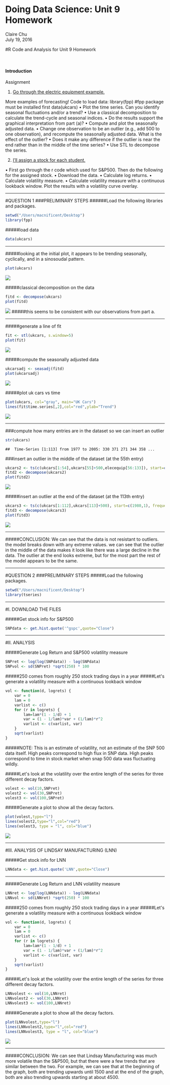 # Doing Data Science: Unit 9 Homework
Claire Chu  
July 19, 2016  

#R Code and Analysis for Unit 9 Homework

<br>

#### Introduction

Assignment

1)	[Go through the electric equipment example.](#id-section1)

More examples of forecasting!
Code to load data:
library(fpp) #fpp package must be installed first
data(ukcars)
•	Plot the time series. Can you identify seasonal fluctuations and/or a trend? 
•	Use a classical decomposition to calculate the trend-cycle and seasonal indices. 
•	Do the results support the graphical interpretation from part (a)? 
•	Compute and plot the seasonally adjusted data. 
•	Change one observation to be an outlier (e.g., add 500 to one observation), and recompute the seasonally adjusted data. What is the effect of the outlier? 
•	Does it make any difference if the outlier is near the end rather than in the middle of the time series? 
•	Use STL to decompose the series. 

2)	[I’ll assign a stock for each student.](#id-section2.0)

•	First go through the r code which used for S&P500.
Then do the following for the assigned stock.
•	Download the data.
•	Calculate log returns.
•	Calculate volatility measure.
•	Calculate volatility measure with a continuous lookback window.
      Plot the results with a volatility curve overlay.


****************************
<div id='id-section1'/>
#QUESTION 1
###PRELIMINARY STEPS
######Load the following libraries and packages.

```r
setwd("/Users/macnificent/Desktop")
library(fpp)
```

#####load data

```r
data(ukcars)
```

****************************
#####looking at the initial plot, it appears to be trending seasonally, cyclically, and in a sinosoudal pattern.

```r
plot(ukcars)
```

![](CChuDDS_PLSHUnit9_files/figure-html/unnamed-chunk-3-1.png)<!-- -->

#####classical decomposition on the data

```r
fitd <- decompose(ukcars)
plot(fitd)
```

![](CChuDDS_PLSHUnit9_files/figure-html/unnamed-chunk-4-1.png)<!-- -->
#####this seems to be consistent with our observations from part a.

****************************
#####generate a line of fit

```r
fit <- stl(ukcars, s.window=5)
plot(fit)
```

![](CChuDDS_PLSHUnit9_files/figure-html/unnamed-chunk-5-1.png)<!-- -->

#####compute the seasonally adjusted data

```r
ukcarsadj <- seasadj(fitd)
plot(ukcarsadj)
```

![](CChuDDS_PLSHUnit9_files/figure-html/unnamed-chunk-6-1.png)<!-- -->

#####plot uk cars vs time

```r
plot(ukcars, col="gray", main="UK Cars")
lines(fit$time.series[,2],col="red",ylab="Trend")
```

![](CChuDDS_PLSHUnit9_files/figure-html/unnamed-chunk-7-1.png)<!-- -->

****************************
###compute how many entries are in the dataset so we can insert an outlier

```r
str(ukcars)
```

```
##  Time-Series [1:113] from 1977 to 2005: 330 371 271 344 358 ...
```

###insert an outlier in the middle of the dataset (at the 55th entry)

```r
ukcars2 <- ts(c(ukcars[1:54],ukcars[55]+500,elecequip[56:133]), start=c(1980,1), frequency=12)
fitd2 <- decompose(ukcars2)
plot(fitd2)
```

![](CChuDDS_PLSHUnit9_files/figure-html/unnamed-chunk-9-1.png)<!-- -->

#####insert an outlier at the end of the dataset (at the 113th entry)

```r
ukcars3 <- ts(c(ukcars[1:112],ukcars[113]+500), start=c(1980,1), frequency=12)
fitd3 <- decompose(ukcars3)
plot(fitd3)
```

![](CChuDDS_PLSHUnit9_files/figure-html/unnamed-chunk-10-1.png)<!-- -->
****************************
#####CONCLUSION: We can see that the data is not resistant to outliers. the model breaks down with any extreme values. we can see that the outlier in the middle of the data makes it look like there was a large decline in the data. The outlier at the end looks extreme, but for the most part the rest of the model appears to be the same.

****************************
<div id='id-section2.0'/>
#QUESTION 2
###PRELIMINARY STEPS
#####Load the following packages.

```r
setwd("/Users/macnificent/Desktop")
library(tseries)
```

****************************
#I. DOWNLOAD THE FILES

#####Get stock info for S&P500

```r
SNPdata <- get.hist.quote('^gspc',quote="Close")
```

****************************
#II. ANALYSIS

#####Generate Log Return and S&P500 volatility measure

```r
SNPret <- log(log(SNPdata)) - log(SNPdata)
SNPvol <- sd(SNPret) *sqrt(250) * 100
```
#####250 comes from roughly 250 stock trading days in a year
#####Let's generate a volatility measure with a continuous lookback window

```r
vol <- function(d, logrets) {
	var = 0
	lam = 0
	varlist <- c()
	for (r in logrets) {
		lam=lam*(1 - 1/d) + 1
		var = (1 - 1/lam)*var + (1/lam)*r^2
		varlist <- c(varlist, var)
	}
	sqrt(varlist)
}
```
#####NOTE: This is an estimate of volatility, not an estimate of the SNP 500 data itself. High peaks correspond to high flux in SNP data. High peaks correspond to time in stock market when snap 500 data was fluctuating wildly.

#####Let's look at the volatility over the entire length of the series for three different decay factors.

```r
volest <- vol(10,SNPret)
volest2 <- vol(30,SNPret)
volest3 <- vol(100,SNPret)
```
#####Generate a plot to show all the decay factors.

```r
plot(volest,type="l")
lines(volest2,type="l",col="red")
lines(volest3, type = "l", col="blue")
```

![](CChuDDS_PLSHUnit9_files/figure-html/unnamed-chunk-16-1.png)<!-- -->
****************************

#III. ANALYSIS OF LINDSAY MANUFACTURING (LNN)

#####Get stock info for LNN

```r
LNNdata <- get.hist.quote('LNN',quote="Close")
```

****************************
#####Generate Log Return and LNN volatility measure

```r
LNNret <- log(log(LNNdata)) - log(LNNdata)
LNNvol <- sd(LNNret) *sqrt(250) * 100
```
#####250 comes from roughly 250 stock trading days in a year
#####Let's generate a volatility measure with a continuous lookback window

```r
vol <- function(d, logrets) {
	var = 0
	lam = 0
	varlist <- c()
	for (r in logrets) {
		lam=lam*(1 - 1/d) + 1
		var = (1 - 1/lam)*var + (1/lam)*r^2
		varlist <- c(varlist, var)
	}
	sqrt(varlist)
}
```

#####Let's look at the volatility over the entire length of the series for three different decay factors.

```r
LNNvolest <- vol(10,LNNret)
LNNvolest2 <- vol(30,LNNret)
LNNvolest3 <- vol(100,LNNret)
```
#####Generate a plot to show all the decay factors.

```r
plot(LNNvolest,type="l")
lines(LNNvolest2,type="l",col="red")
lines(LNNvolest3, type = "l", col="blue")
```

![](CChuDDS_PLSHUnit9_files/figure-html/unnamed-chunk-21-1.png)<!-- -->
****************************
#####CONCLUSION: We can see that Lindsay Manufacturing was much more volatile than the S&P500, but that there were a few trends that are similar between the two. For example, we can see that at the beginning of the graph, both are trending upwards until 1500 and at the end of the graph, both are also trending upwards starting at about 4500. 

